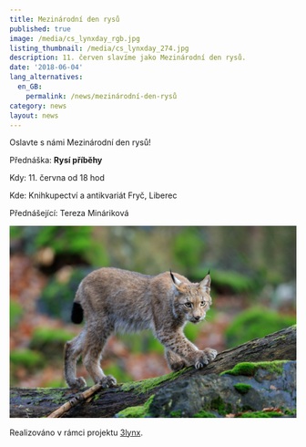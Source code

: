```yaml
---
title: Mezinárodní den rysů
published: true
image: /media/cs_lynxday_rgb.jpg
listing_thumbnail: /media/cs_lynxday_274.jpg
description: 11. červen slavíme jako Mezinárodní den rysů.
date: '2018-06-04'
lang_alternatives:
  en_GB:
    permalink: /news/mezinárodní-den-rysů
category: news
layout: news
---
```

Oslavte s námi Mezinárodní den rysů! 

Přednáška: **Rysí příběhy**

Kdy: 11. června od 18 hod

Kde: Knihkupectví a antikvariát Fryč, Liberec

Přednášející: Tereza Mináriková

![](/media/rys_ondrej-prosicky_610.jpg)

Realizováno v rámci projektu [3lynx](/projects/3lynx).
